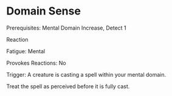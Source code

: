 # Domain Sense

Prerequisites: Mental Domain Increase, Detect 1

Reaction

Fatigue: Mental

Provokes Reactions: No

Trigger: A creature is casting a spell within your mental domain.

Treat the spell as perceived before it is fully cast.